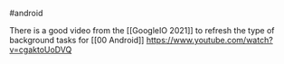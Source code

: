 #android 


There is a good video from the [[GoogleIO 2021]] to refresh the type of background tasks for [[00 Android]]
https://www.youtube.com/watch?v=cgaktoUoDVQ